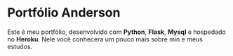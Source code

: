 # Portfólio Anderson
Este é meu portfólio, desenvolvido com **Python**, **Flask**, **Mysql** e hospedado no **Heroku**. Nele você conhecera um pouco mais sobre min e meus estudos.

